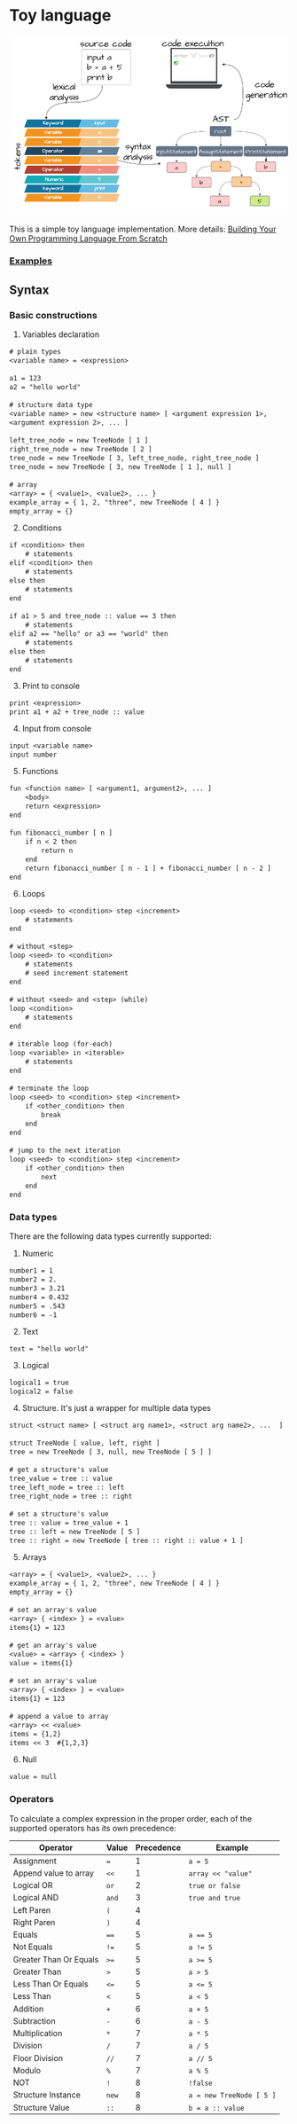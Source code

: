 # Toy language

![Toy language](asset/language-schema.png)

This is a simple toy language implementation. More details: [Building Your Own Programming Language From Scratch](https://hackernoon.com/building-your-own-programming-language-from-scratch)

### [Examples](src/test/resources)

## Syntax

### Basic constructions
1) Variables declaration
```
# plain types
<variable name> = <expression>

a1 = 123
a2 = "hello world"

# structure data type
<variable name> = new <structure name> [ <argument expression 1>, <argument expression 2>, ... ]

left_tree_node = new TreeNode [ 1 ]
right_tree_node = new TreeNode [ 2 ]
tree_node = new TreeNode [ 3, left_tree_node, right_tree_node ]
tree_node = new TreeNode [ 3, new TreeNode [ 1 ], null ]

# array
<array> = { <value1>, <value2>, ... }
example_array = { 1, 2, "three", new TreeNode [ 4 ] }
empty_array = {}
```
2) Conditions
```
if <condition> then
    # statements
elif <condition> then
    # statements
else then
    # statements
end

if a1 > 5 and tree_node :: value == 3 then
    # statements
elif a2 == "hello" or a3 == "world" then
    # statements
else then
    # statements
end  
```
3) Print to console
```
print <expression>
print a1 + a2 + tree_node :: value
```
4) Input from console
```
input <variable name>
input number
```
5) Functions
```
fun <function name> [ <argument1, argument2>, ... ]
    <body>
    return <expression>
end

fun fibonacci_number [ n ]
    if n < 2 then
        return n
    end
    return fibonacci_number [ n - 1 ] + fibonacci_number [ n - 2 ]
end
```
6) Loops
```
loop <seed> to <condition> step <increment>
    # statements
end

# without <step>
loop <seed> to <condition>
    # statements
    # seed increment statement
end

# without <seed> and <step> (while)
loop <condition>
    # statements
end

# iterable loop (for-each)
loop <variable> in <iterable>
    # statements
end

# terminate the loop
loop <seed> to <condition> step <increment>
    if <other_condition> then
        break
    end
end

# jump to the next iteration
loop <seed> to <condition> step <increment>
    if <other_condition> then
        next
    end
end
```

### Data types
There are the following data types currently supported:
1) Numeric
```
number1 = 1
number2 = 2.
number3 = 3.21
number4 = 0.432
number5 = .543
number6 = -1
```
2) Text
```
text = "hello world"
```
3) Logical
```
logical1 = true
logical2 = false
```
4) Structure. It's just a wrapper for multiple data types
```
struct <struct name> [ <struct arg name1>, <struct arg name2>, ...  ]

struct TreeNode [ value, left, right ]
tree = new TreeNode [ 3, null, new TreeNode [ 5 ] ]

# get a structure's value
tree_value = tree :: value
tree_left_node = tree :: left
tree_right_node = tree :: right

# set a structure's value
tree :: value = tree_value + 1
tree :: left = new TreeNode [ 5 ]
tree :: right = new TreeNode [ tree :: right :: value + 1 ]
```
5) Arrays
```
<array> = { <value1>, <value2>, ... }
example_array = { 1, 2, "three", new TreeNode [ 4 ] }
empty_array = {}

# set an array's value
<array> { <index> } = <value>
items{1} = 123

# get an array's value
<value> = <array> { <index> }
value = items{1}

# set an array's value
<array> { <index> } = <value>
items{1} = 123

# append a value to array
<array> << <value>
items = {1,2}
items << 3  #{1,2,3}
```

6) Null
```
value = null
```

### Operators
To calculate a complex expression in the proper order, each of the supported operators has its own precedence:

| Operator               | Value     | Precedence | Example                      |
|------------------------|-----------|------------|------------------------------|
| Assignment             | ```=```   | 1          | ```a = 5```                  |
| Append value to array  | ```<<```  | 1          | ```array << "value"```       |
| Logical OR             | ```or```  | 2          | ```true or false```          |
| Logical AND            | ```and``` | 3          | ```true and true```          |
| Left Paren             | ```(```   | 4          |                              |
| Right Paren            | ```)```   | 4          |                              |
| Equals                 | ```==```  | 5          | ```a == 5```                 |
| Not Equals             | ```!=```  | 5          | ```a != 5```                 |
| Greater Than Or Equals | ```>=```  | 5          | ```a >= 5```                 |
| Greater Than           | ```>```   | 5          | ```a > 5```                  |
| Less Than Or Equals    | ```<=```  | 5          | ```a <= 5```                 |
| Less Than              | ```<```   | 5          | ```a < 5```                  |
| Addition               | ```+```   | 6          | ```a + 5```                  |
| Subtraction            | ```-```   | 6          | ```a - 5```                  |
| Multiplication         | ```*```   | 7          | ```a * 5```                  |
| Division               | ```/```   | 7          | ```a / 5```                  |
| Floor Division         | ```//```  | 7          | ```a // 5```                 |
| Modulo                 | ```%```   | 7          | ```a % 5```                  |
| NOT                    | ```!```   | 8          | ```!false```                 |
| Structure Instance     | ```new``` | 8          | ```a = new TreeNode [ 5 ]``` |
| Structure Value        | ```::```  | 8          | ```b = a :: value```         |
